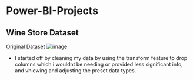 # Power-BI-Projects

## Wine Store Dataset
[Original Dataset]()
![image](https://github.com/user-attachments/assets/c4364539-866b-4938-992a-4541458053c5)
* I started off by cleaning my data by using the transform feature to drop columns which i wouldnt be needing or provided less significant info, and vhiewing and adjusting the preset data types.
